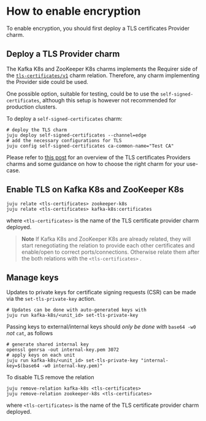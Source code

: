 # How to enable encryption

To enable encryption, you should first deploy a TLS certificates Provider charm.

## Deploy a TLS Provider charm

The Kafka K8s and ZooKeeper K8s charms implements the Requirer side of the [`tls-certificates/v1`](https://github.com/canonical/charm-relation-interfaces/blob/main/interfaces/tls_certificates/v1/README.md) charm relation. 
Therefore, any charm implementing the Provider side could be used. 

One possible option, suitable for testing, could be to use the `self-signed-certificates`, although this setup is however not recommended for production clusters. 

To deploy a `self-signed-certificates` charm:

```shell
# deploy the TLS charm
juju deploy self-signed-certificates --channel=edge
# add the necessary configurations for TLS
juju config self-signed-certificates ca-common-name="Test CA"
```

Please refer to [this post](https://charmhub.io/topics/security-with-x-509-certificates) for an overview of the TLS certificates Providers charms and some guidance on how to choose the right charm for your use-case. 

## Enable TLS on Kafka K8s and ZooKeeper K8s

```
juju relate <tls-certificates> zookeeper-k8s
juju relate <tls-certificates> kafka-k8s:certificates
```

where `<tls-certificates>` is the name of the TLS certificate provider charm deployed.

> **Note** If Kafka K8s and ZooKeeper K8s are already related, they will start renegotiating the relation to provide each other certificates and enable/open to correct ports/connections. Otherwise relate them after the both relations with the `<tls-certificates>` .

## Manage keys

Updates to private keys for certificate signing requests (CSR) can be made via the `set-tls-private-key` action.
```shell
# Updates can be done with auto-generated keys with
juju run kafka-k8s/<unit_id> set-tls-private-key
```

Passing keys to external/internal keys should *only be done with* `base64 -w0` *not* `cat`, as follows
```shell
# generate shared internal key
openssl genrsa -out internal-key.pem 3072
# apply keys on each unit
juju run kafka-k8s/<unit_id> set-tls-private-key "internal-key=$(base64 -w0 internal-key.pem)"
```

To disable TLS remove the relation
```shell
juju remove-relation kafka-k8s <tls-certificates>
juju remove-relation zookeeper-k8s <tls-certificates>
```

where `<tls-certificates>` is the name of the TLS certificate provider charm deployed.